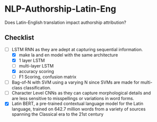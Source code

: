 # NLP-Authorship-Latin-Eng
Does Latin-English translation impact authorship attribution?

## Checklist
-  [ ] LSTM RNN as they are adept at capturing sequential information. 
    - [x] make la and en model with the same architecture
    - [x] 1 layer LSTM
    - [ ] multi-layer LSTM
    - [x] accuracy scoring
    - [ ] F1 Scoring, confusion matrix
-  [ ] Bag-of-N with SVM using a varying N since SVMs are made for multi-class classification.
-  [ ] Character Level CNNs as they can capture morphological details and are less sensitive to misspellings or variations in word forms.
-  [x] Latin BERT, a pre-trained contextual language model for the Latin language, trained on 642.7 million words from a variety of sources spanning the Classical era to the 21st century
